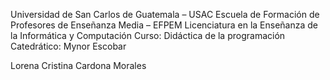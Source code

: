 Universidad de San Carlos de Guatemala – USAC
Escuela de Formación de Profesores de Enseñanza Media – EFPEM
Licenciatura en la Enseñanza de la Informática y Computación
Curso: Didáctica de la programación
Catedrático: Mynor Escobar

Lorena Cristina Cardona Morales 
